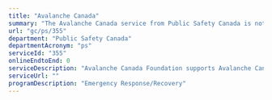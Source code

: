 ```yaml
---
title: "Avalanche Canada"
summary: "The Avalanche Canada service from Public Safety Canada is not available end-to-end online, according to the GC Service Inventory."
url: "gc/ps/355"
department: "Public Safety Canada"
departmentAcronym: "ps"
serviceId: "355"
onlineEndtoEnd: 0
serviceDescription: "Avalanche Canada Foundation supports Avalanche Canada by raising and redistributing funds to support avalanche safety initiatives and related searches. Avalanche Canada wishes to develop into a national organization by expanding its services in Canada and is dedicated to improving avalanche awareness and safety. Avalanche Canada is an active stakeholder in the field of emergency management and search and rescue (SAR) incident prevention."
serviceUrl: ""
programDescription: "Emergency Response/Recovery"
---
```

